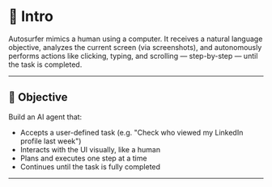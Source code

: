 # 🧠 Intro

Autosurfer mimics a human using a computer. It receives a natural language objective, analyzes the current screen (via screenshots), and autonomously performs actions like clicking, typing, and scrolling — step-by-step — until the task is completed.

---

## 📌 Objective

Build an AI agent that:

- Accepts a user-defined task (e.g. "Check who viewed my LinkedIn profile last week")
- Interacts with the UI visually, like a human
- Plans and executes one step at a time
- Continues until the task is fully completed

---
